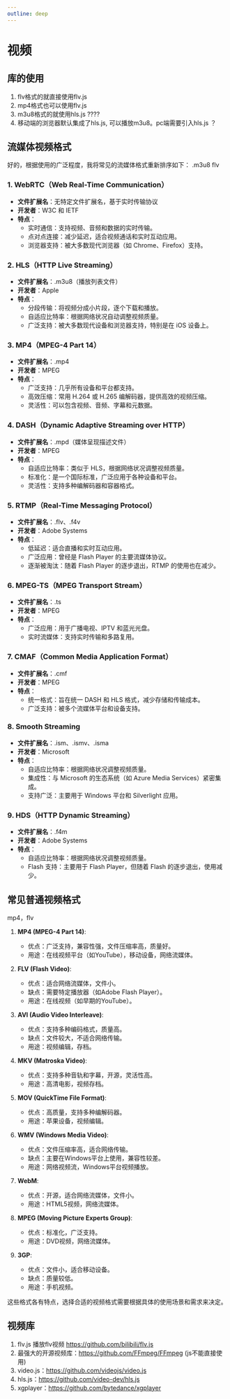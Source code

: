 ```yaml
---
outline: deep
---
```


# 视频

## 库的使用
1. flv格式的就直接使用flv.js 
2. mp4格式也可以使用flv.js
3. m3u8格式的就使用hls.js  ????
4. 移动端的浏览器默认集成了hls.js, 可以播放m3u8。pc端需要引入hls.js ？

## 流媒体视频格式
好的，根据使用的广泛程度，我将常见的流媒体格式重新排序如下：
.m3u8 flv
### 1. WebRTC（Web Real-Time Communication）
- **文件扩展名**：无特定文件扩展名，基于实时传输协议
- **开发者**：W3C 和 IETF
- **特点**：
  - 实时通信：支持视频、音频和数据的实时传输。
  - 点对点连接：减少延迟，适合视频通话和实时互动应用。
  - 浏览器支持：被大多数现代浏览器（如 Chrome、Firefox）支持。

### 2. HLS（HTTP Live Streaming）
- **文件扩展名**：.m3u8（播放列表文件）
- **开发者**：Apple
- **特点**：
  - 分段传输：将视频分成小片段，逐个下载和播放。
  - 自适应比特率：根据网络状况自动调整视频质量。
  - 广泛支持：被大多数现代设备和浏览器支持，特别是在 iOS 设备上。

### 3. MP4（MPEG-4 Part 14）
- **文件扩展名**：.mp4
- **开发者**：MPEG
- **特点**：
  - 广泛支持：几乎所有设备和平台都支持。
  - 高效压缩：常用 H.264 或 H.265 编解码器，提供高效的视频压缩。
  - 灵活性：可以包含视频、音频、字幕和元数据。

### 4. DASH（Dynamic Adaptive Streaming over HTTP）
- **文件扩展名**：.mpd（媒体呈现描述文件）
- **开发者**：MPEG
- **特点**：
  - 自适应比特率：类似于 HLS，根据网络状况调整视频质量。
  - 标准化：是一个国际标准，广泛应用于各种设备和平台。
  - 灵活性：支持多种编解码器和容器格式。

### 5. RTMP（Real-Time Messaging Protocol）
- **文件扩展名**：.flv、.f4v
- **开发者**：Adobe Systems
- **特点**：
  - 低延迟：适合直播和实时互动应用。
  - 广泛应用：曾经是 Flash Player 的主要流媒体协议。
  - 逐渐被淘汰：随着 Flash Player 的逐步退出，RTMP 的使用也在减少。

### 6. MPEG-TS（MPEG Transport Stream）
- **文件扩展名**：.ts
- **开发者**：MPEG
- **特点**：
  - 广泛应用：用于广播电视、IPTV 和蓝光光盘。
  - 实时流媒体：支持实时传输和多路复用。

### 7. CMAF（Common Media Application Format）
- **文件扩展名**：.cmf
- **开发者**：MPEG
- **特点**：
  - 统一格式：旨在统一 DASH 和 HLS 格式，减少存储和传输成本。
  - 广泛支持：被多个流媒体平台和设备支持。

### 8. Smooth Streaming
- **文件扩展名**：.ism、.ismv、.isma
- **开发者**：Microsoft
- **特点**：
  - 自适应比特率：根据网络状况调整视频质量。
  - 集成性：与 Microsoft 的生态系统（如 Azure Media Services）紧密集成。
  - 支持广泛：主要用于 Windows 平台和 Silverlight 应用。

### 9. HDS（HTTP Dynamic Streaming）
- **文件扩展名**：.f4m
- **开发者**：Adobe Systems
- **特点**：
  - 自适应比特率：根据网络状况调整视频质量。
  - Flash 支持：主要用于 Flash Player，但随着 Flash 的逐步退出，使用减少。

## 常见普通视频格式
mp4，flv
1. **MP4 (MPEG-4 Part 14)**:
   - 优点：广泛支持，兼容性强，文件压缩率高，质量好。
   - 用途：在线视频平台（如YouTube），移动设备，网络流媒体。

2. **FLV (Flash Video)**:
   - 优点：适合网络流媒体，文件小。
   - 缺点：需要特定播放器（如Adobe Flash Player）。
   - 用途：在线视频（如早期的YouTube）。

3. **AVI (Audio Video Interleave)**:
   - 优点：支持多种编码格式，质量高。
   - 缺点：文件较大，不适合网络传输。
   - 用途：视频编辑，存档。

4. **MKV (Matroska Video)**:
   - 优点：支持多种音轨和字幕，开源，灵活性高。
   - 用途：高清电影，视频存档。

5. **MOV (QuickTime File Format)**:
   - 优点：高质量，支持多种编解码器。
   - 用途：苹果设备，视频编辑。

6. **WMV (Windows Media Video)**:
   - 优点：文件压缩率高，适合网络传输。
   - 缺点：主要在Windows平台上使用，兼容性较差。
   - 用途：网络视频流，Windows平台视频播放。

7. **WebM**:
   - 优点：开源，适合网络流媒体，文件小。
   - 用途：HTML5视频，网络流媒体。

8. **MPEG (Moving Picture Experts Group)**:
   - 优点：标准化，广泛支持。
   - 用途：DVD视频，网络流媒体。

9. **3GP**:
   - 优点：文件小，适合移动设备。
   - 缺点：质量较低。
   - 用途：手机视频。

这些格式各有特点，选择合适的视频格式需要根据具体的使用场景和需求来决定。

## 视频库
1. flv.js 播放flv视频 https://github.com/bilibili/flv.js 
2. 最强大的开源视频库：https://github.com/FFmpeg/FFmpeg (js不能直接使用)
3. video.js：https://github.com/videojs/video.js
4. hls.js：https://github.com/video-dev/hls.js
5. xgplayer：https://github.com/bytedance/xgplayer




